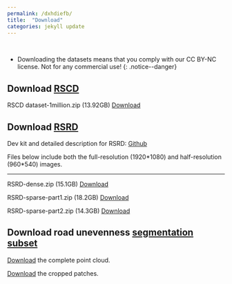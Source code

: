 ```yaml
---
permalink: /dxhdiefb/
title:  "Download"
categories: jekyll update
---
```

<br>

- Downloading the datasets means that you comply with our CC BY-NC license. Not for any commercial use!
{: .notice--danger}

## Download [RSCD](/rscd/)
RSCD dataset-1million.zip (13.92GB) [Download](https://figshare.com/ndownloader/files/36625041) 

## Download [RSRD](/rsrd/)
Dev kit and detailed description for RSRD: [Github](https://github.com/ztsrxh/RSRD_dev_toolkit)

Files below include both the full-resolution (1920\*1080) and half-resolution (960\*540) images.

---
RSRD-dense.zip (15.1GB) [Download](https://figshare.com/ndownloader/files/44667559)

RSRD-sparse-part1.zip (18.2GB) [Download](https://figshare.com/ndownloader/files/44667607)

RSRD-sparse-part2.zip (14.3GB) [Download](https://figshare.com/ndownloader/files/44667700)

<!--
The full-resolution images (1920\*1080) above are challenging for deep learning models. We further provide down-sampled RSRD of half size (960\*540).

RSRD-dense-half.zip [Train set(4.7GB)](https://figshare.com/ndownloader/files/42984373), [Test set(0.6GB)](https://figshare.com/ndownloader/files/42984640)

RSRD-sparse-part1-half.zip (5.24GB) [Download](https://figshare.com/ndownloader/files/43409889)

RSRD-sparse-part2-half.zip (6.86GB) [Download](https://figshare.com/ndownloader/files/43410975)
-->

## Download road unevenness [segmentation subset](/rsrd_segmentation/)

[Download](https://figshare.com/ndownloader/files/41361210) the complete point cloud. 

[Download](https://figshare.com/ndownloader/files/43161424) the cropped patches.








